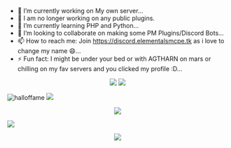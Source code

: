 - 🔭 I’m currently working on My own server...
- 🥳 I am no longer working on any public plugins.
- 🌱 I’m currently learning PHP and Python...
- 👯 I’m looking to collaborate on making some PM Plugins/Discord Bots...
- 📫 How to reach me: Join https://discord.elementalsmcpe.tk as i love to change my name 😄...
- ⚡ Fun fact: I might be under your bed or with AGTHARN on mars or chilling on my fav servers and you clicked my profile :D...


<p align="center">
<img src="https://github-readme-stats.vercel.app/api?username=cosmicnebula200&show_icons=true&count_private=true&hide_title=false&theme=tokyonight">
<img src="https://github-readme-stats.vercel.app/api/top-langs/?username=cosmicnebula200&count_private=true&layout=compact&theme=tokyonight">
</p>


![halloffame](https://media.discordapp.net/attachments/489366022172966922/919560351329185822/png_20211212_200418_0000.png)
<img src='https://media.discordapp.net/attachments/489366022172966922/919562138270461962/png_20211212_201125_0000.png?height=50&width=50'>
<div></div>
<p align="center">
<img src='https://media.discordapp.net/attachments/904927214926192713/919605672339980308/unknown.png'>
</p>
<img src='https://media.discordapp.net/attachments/489366022172966922/919562138270461962/png_20211212_201125_0000.png?height=50&width=50'>
<div></div>
<p align="center">
<img src='https://media.discordapp.net/attachments/829673511009779723/925394775811698739/unknown.png'>
</p>
